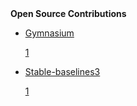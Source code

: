 <div><b>Open Source Contributions</b></div>


- [Gymnasium](https://github.com/Farama-Foundation/Gymnasium)
  
  [1](https://github.com/Farama-Foundation/Gymnasium/pull/1358)

- [Stable-baselines3](https://github.com/DLR-RM/stable-baselines3) 
  
  [1](https://github.com/DLR-RM/stable-baselines3/pull/2143)
